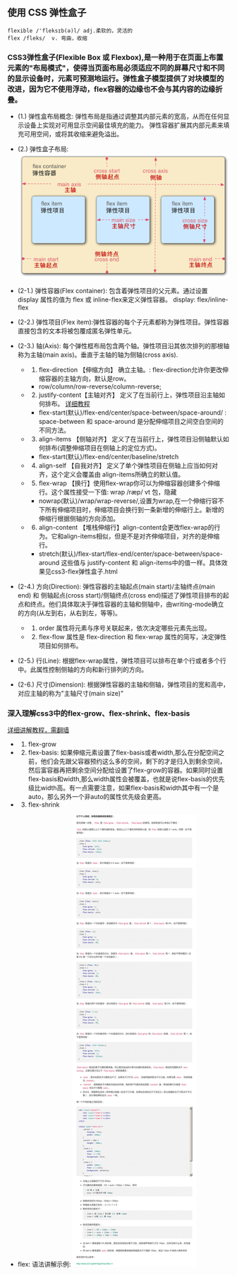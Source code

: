 ## 使用 CSS 弹性盒子

    flexible /'fleksɪb(ə)l/ adj.柔软的，灵活的
    flex /fleks/  v. 弯曲，收缩

### CSS3弹性盒子(Flexible Box 或 Flexbox),是一种用于在页面上布置元素的"布局模式"，使得当页面布局必须适应不同的屏幕尺寸和不同的显示设备时，元素可预测地运行。弹性盒子模型提供了对块模型的改进，因为它不使用浮动，flex容器的边缘也不会与其内容的边缘折叠。
- (1.) 弹性盒布局概念: 弹性布局是指通过调整其内部元素的宽高，从而在任何显示设备上实现对可用显示空间最佳填充的能力。 弹性容器扩展其内部元素来填充可用空间，或将其收缩来避免溢出。

- (2.) 弹性盒子布局: ![弹性容器描述](flexbox.png)
 + (2-1.) 弹性容器(Flex container): 包含着弹性项目的父元素。通过设置 display 属性的值为 flex 或 inline-flex来定义弹性容器。
               display: flex/inline-flex

 + (2-2.) 弹性项目(Flex item):弹性容器的每个子元素都称为弹性项目。弹性容器直接包含的文本将被包覆成匿名弹性单元。

 + (2-3.) 轴(Axis):        每个弹性框布局包含两个轴。弹性项目沿其依次排列的那根轴称为主轴(main axis)。垂直于主轴的轴为侧轴(cross axis).
 
    - 1. flex-direction 【伸缩方向】 确立主轴。: flex-direction允许你更改伸缩容器的主轴方向，默认是row。 
        + row/column/row-reverse/column-reverse; <br>
 
    - 2. justify-content【主轴对齐】 定义了在当前行上，弹性项目沿主轴如何排布。 [详细教程](http://www.w3cplus.com/blog/666.html) <br> 
        + flex-start(默认)/flex-end/center/space-between/space-around/ : space-between 和 space-around 是分配伸缩项目之间空白空间的不同方法。<br> 
                    
    - 3. align-items    【侧轴对齐】 定义了在当前行上，弹性项目沿侧轴默认如何排布(调整伸缩项目在侧轴上的定位方式)。 <br>
        + flex-start(默认)/flex-end/center/baseline/stretch   <br>
                    
    - 4. align-self     【自我对齐】 定义了单个弹性项目在侧轴上应当如何对齐，这个定义会覆盖由 align-items所确立的默认值。<br>
        
    - 5. flex-wrap      【换行】使用flex-wrap你可以为伸缩容器创建多个伸缩行。这个属性接受一下值:  wrap /ræp/ vt 包，隐藏 <br>
        + nowrap(默认)/wrap/wrap-reverse/,设置为wrap,在一个伸缩行容不下所有伸缩项目时，伸缩项目会换行到一条新增的伸缩行上。新增的伸缩行根据侧轴的方向添加。 <br>
                    
    - 6. align-content  【堆栈伸缩行】align-content会更改flex-wrap的行为。它和align-items相似，但是不是对齐伸缩项目，对齐的是伸缩行。<br>
        + stretch(默认)/flex-start/flex-end/center/space-between/space-around 这些值与 justify-content 和 align-items中的值一样。具体效果见css3-flex弹性盒子.html  <br>

 + (2-4.) 方向(Direction):  弹性容器的主轴起点(main start)/主轴终点(main end) 和 侧轴起点(cross start)/侧轴终点(cross end)描述了弹性项目排布的起点和终点。他们具体取决于弹性容器的主轴和侧轴中，由writing-mode确立的方向(从左到右，从右到左，等等)。
    - 1. order 属性将元素与序号关联起来，依次决定哪些元素先出现。
    - 2. flex-flow 属性是 flex-direction 和 flex-wrap 属性的简写，决定弹性项目如何排布。

 + (2-5.) 行(Line):         根据flex-wrap属性，弹性项目可以排布在单个行或者多个行中。此属性控制侧轴的方向和新行排列的方向。
 + (2-6.) 尺寸(Dimension):  根据弹性容器的主轴和侧轴，弹性项目的宽和高中，对应主轴的称为"主轴尺寸(main size)"
 
 
### 深入理解css3中的flex-grow、flex-shrink、flex-basis 
  [详细讲解教程，需翻墙](http://zhoon.github.io/css3/2014/08/23/flex.html)
- 1. flex-grow
- 2. flex-basis: 如果伸缩元素设置了flex-basis或者width,那么在分配空间之前，他们会先跟父容器预约这么多的空间，剩下的才是归入到剩余空间，然后富容器再把剩余空间分配给设置了flex-grow的容器。如果同时设置flex-basis和width,那么width属性会被覆盖，也就是说flex-basis的优先级比width高。有一点需要注意，如果flex-basis和width其中有一个是auto，那么另外一个非auto的属性优先级会更高。
- 3. flex-shrink
+ flex: 语法讲解示例: 
 ![flex语法详细讲解](flex-acronym.jpg)